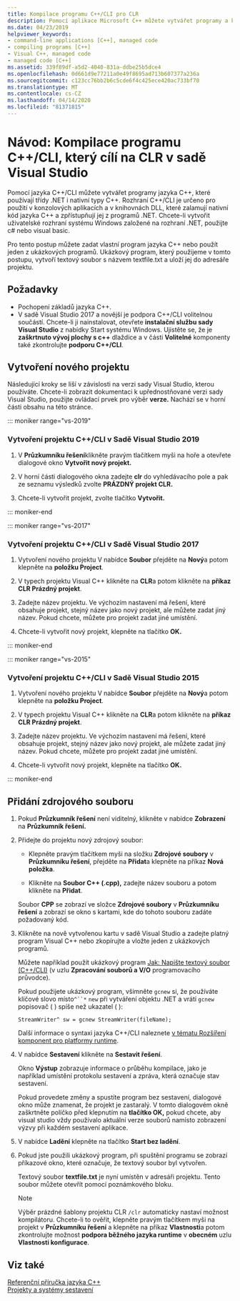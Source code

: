 ```yaml
---
title: Kompilace programu C++/CLI pro CLR
description: Pomocí aplikace Microsoft C++ můžete vytvářet programy a knihovny, které mohou připojit nativní kód Jazyka C++ a programy .NET.
ms.date: 04/23/2019
helpviewer_keywords:
- command-line applications [C++], managed code
- compiling programs [C++]
- Visual C++, managed code
- managed code [C++]
ms.assetid: 339f89df-a5d2-4040-831a-ddbe25b5dce4
ms.openlocfilehash: 0d661d9e77211a0e49f8695ad713b607377a236a
ms.sourcegitcommit: c123cc76bb2b6c5cde6f4c425ece420ac733bf70
ms.translationtype: MT
ms.contentlocale: cs-CZ
ms.lasthandoff: 04/14/2020
ms.locfileid: "81371815"
---
```

# <a name="walkthrough-compile-a-ccli-program-that-targets-the-clr-in-visual-studio"></a>Návod: Kompilace programu C++/CLI, který cílí na CLR v sadě Visual Studio

Pomocí jazyka C++/CLI můžete vytvářet programy jazyka C++, které používají třídy .NET i nativní typy C++. Rozhraní C++/CLI je určeno pro použití v konzolových aplikacích a v knihovnách DLL, které zalamují nativní kód jazyka C++ a zpřístupňují jej z programů .NET. Chcete-li vytvořit uživatelské rozhraní systému Windows založené na rozhraní .NET, použijte c# nebo visual basic.

Pro tento postup můžete zadat vlastní program jazyka C++ nebo použít jeden z ukázkových programů. Ukázkový program, který použijeme v tomto postupu, vytvoří textový soubor s názvem textfile.txt a uloží jej do adresáře projektu.

## <a name="prerequisites"></a>Požadavky

- Pochopení základů jazyka C++.
- V sadě Visual Studio 2017 a novější je podpora C++/CLI volitelnou součástí. Chcete-li ji nainstalovat, otevřete **instalační službu sady Visual Studio** z nabídky Start systému Windows. Ujistěte se, že je **zaškrtnuto vývoj plochy s c++** dlaždice a v části **Volitelné** komponenty také zkontrolujte **podporu C++/CLI**.

## <a name="create-a-new-project"></a>Vytvoření nového projektu

Následující kroky se liší v závislosti na verzi sady Visual Studio, kterou používáte. Chcete-li zobrazit dokumentaci k upřednostňované verzi sady Visual Studio, použijte ovládací prvek pro výběr **verze.** Nachází se v horní části obsahu na této stránce.

::: moniker range="vs-2019"

### <a name="to-create-a-ccli-project-in-visual-studio-2019"></a>Vytvoření projektu C++/CLI v Sadě Visual Studio 2019

1. V **Průzkumníku řešení**klikněte pravým tlačítkem myši na hoře a otevřete dialogové okno **Vytvořit nový projekt.**

1. V horní části dialogového okna zadejte **clr** do vyhledávacího pole a pak ze seznamu výsledků zvolte **PRÁZDNÝ projekt CLR.**

1. Chcete-li vytvořit projekt, zvolte tlačítko **Vytvořit.**

::: moniker-end

::: moniker range="vs-2017"

### <a name="to-create-a-ccli-project-in-visual-studio-2017"></a>Vytvoření projektu C++/CLI v Sadě Visual Studio 2017

1. Vytvoření nového projektu V nabídce **Soubor** přejděte na **Nový**a potom klepněte na **položku Project**.

1. V typech projektu Visual C++ klikněte na **CLR**a potom klikněte na **příkaz CLR Prázdný projekt**.

1. Zadejte název projektu. Ve výchozím nastavení má řešení, které obsahuje projekt, stejný název jako nový projekt, ale můžete zadat jiný název. Pokud chcete, můžete pro projekt zadat jiné umístění.

1. Chcete-li vytvořit nový projekt, klepněte na tlačítko **OK.**

::: moniker-end

::: moniker range="vs-2015"

### <a name="to-create-a-ccli-project-in-visual-studio-2015"></a>Vytvoření projektu C++/CLI v Sadě Visual Studio 2015

1. Vytvoření nového projektu V nabídce **Soubor** přejděte na **Nový**a potom klepněte na **položku Project**.

1. V typech projektu Visual C++ klikněte na **CLR**a potom klikněte na **příkaz CLR Prázdný projekt**.

1. Zadejte název projektu. Ve výchozím nastavení má řešení, které obsahuje projekt, stejný název jako nový projekt, ale můžete zadat jiný název. Pokud chcete, můžete pro projekt zadat jiné umístění.

1. Chcete-li vytvořit nový projekt, klepněte na tlačítko **OK.**

::: moniker-end

## <a name="add-a-source-file"></a>Přidání zdrojového souboru

1. Pokud **Průzkumník řešení** není viditelný, klikněte v nabídce **Zobrazení** na **Průzkumník řešení.**

1. Přidejte do projektu nový zdrojový soubor:

   - Klepněte pravým tlačítkem myši na složku **Zdrojové soubory** v **Průzkumníku řešení**, přejděte na **Přidat**a klepněte na příkaz **Nová položka**.

   - Klikněte na **Soubor C++ (.cpp),** zadejte název souboru a potom klikněte na **Přidat**.

   Soubor **CPP** se zobrazí ve složce **Zdrojové soubory** v **Průzkumníku řešení** a zobrazí se okno s kartami, kde do tohoto souboru zadáte požadovaný kód.

1. Klikněte na nově vytvořenou kartu v sadě Visual Studio a zadejte platný program Visual C++ nebo zkopírujte a vložte jeden z ukázkových programů.

   Můžete například použít ukázkový program [Jak: Napište textový soubor (C++/CLI)](how-to-write-a-text-file-cpp-cli.md) (v uzlu **Zpracování souborů a V/O** programovacího průvodce).

   Pokud použijete ukázkový program, všimněte `gcnew` si, že používáte klíčové slovo místo`^``*` `new` při vytváření objektu .NET a vrátí `gcnew` popisovač ( ) spíše než ukazatel ( ):

   `StreamWriter^ sw = gcnew StreamWriter(fileName);`

   Další informace o syntaxi jazyka C++/CLI naleznete [v tématu Rozšíření komponent pro platformy runtime](../extensions/component-extensions-for-runtime-platforms.md).

1. V nabídce **Sestavení** klikněte na **Sestavit řešení**.

   Okno **Výstup** zobrazuje informace o průběhu kompilace, jako je například umístění protokolu sestavení a zpráva, která označuje stav sestavení.

   Pokud provedete změny a spustíte program bez sestavení, dialogové okno může znamenat, že projekt je zastaralý. V tomto dialogovém okně zaškrtněte políčko před klepnutím na **tlačítko OK,** pokud chcete, aby visual studio vždy používalo aktuální verze souborů namísto zobrazení výzvy při každém sestavení aplikace.

1. V nabídce **Ladění** klepněte na tlačítko **Start bez ladění**.

1. Pokud jste použili ukázkový program, při spuštění programu se zobrazí příkazové okno, které označuje, že textový soubor byl vytvořen.

   Textový soubor **textfile.txt** je nyní umístěn v adresáři projektu. Tento soubor můžete otevřít pomocí poznámkového bloku.

   > [!NOTE]
   > Výběr prázdné šablony projektu CLR `/clr` automaticky nastaví možnost kompilátoru. Chcete-li to ověřit, klepněte pravým tlačítkem myši na projekt v **Průzkumníku řešení** a klepněte na příkaz **Vlastnosti**a potom zkontrolujte možnost **podpora běžného jazyka runtime** v **obecném** uzlu **Vlastnosti konfigurace**.

## <a name="see-also"></a>Viz také

[Referenční příručka jazyka C++](../cpp/cpp-language-reference.md)<br/>
[Projekty a systémy sestavení](../build/projects-and-build-systems-cpp.md)<br/>
